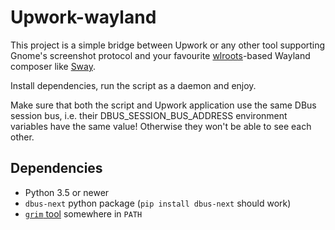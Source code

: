 Upwork-wayland
==============

This project is a simple bridge between Upwork or any other tool supporting Gnome's screenshot protocol
and your favourite [wlroots](https://github.com/swaywm/wlroots-rs)-based Wayland composer like [Sway](https://swaywm.org).

Install dependencies, run the script as a daemon and enjoy.

Make sure that both the script and Upwork application use the same DBus session bus,
i.e. their DBUS_SESSION_BUS_ADDRESS environment variables have the same value!
Otherwise they won't be able to see each other.

Dependencies
------------

- Python 3.5 or newer
- `dbus-next` python package (`pip install dbus-next` should work)
- [`grim` tool](https://github.com/emersion/grim) somewhere in `PATH`

<!-- - Optional: [`swayidle`](https://github.com/swaywm/swayidle) in `PATH` - for accurate idle time calculation -->
